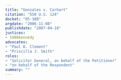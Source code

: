 ```yaml
---
title: "Gonzales v. Carhart"
citation: "550 U.S. 124"
docket: "05-380"
argdate: "2006-11-08"
publishdate: "2007-04-18"
justices:
- 1988kennedy
advocates:
- "Paul D. Clement"
- "Priscilla J. Smith"
roles:
- "Solicitor General, on behalf of the Petitioner"
- "on behalf of the Respondent"
summary: ""
---
```



